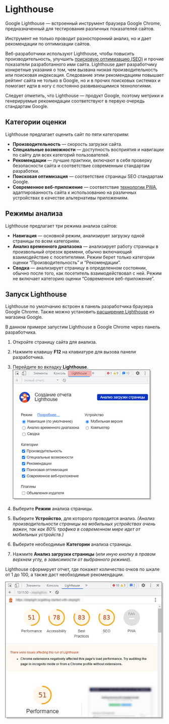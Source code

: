 # **Lighthouse**

Google Lighthouse — встроенный инструмент браузера Google Chrome, предназначенный для тестирования различных показателей сайтов.

Инструмент не только проводит разносторонний анализ, но и дает рекомендации по оптимизации сайтов.

Веб-разработчики используют Lighthouse, чтобы повысить производительность, улучшить [поисковую оптимизацию (SEO)](https://developers.google.com/search/docs/fundamentals/get-started?hl=ru) и прочие показатели разработанного ими сайта. Lighthouse дает разработчику конкретные указания о том, чем вызвана низкая производительность или поисковая индексация. Следование этим рекомендациям повышает рейтинг сайта не только в Google, но и в прочих поисковых системах и помогает идти в ногу с постоянно развивающимися технологиями.

Следует отметить, что Lighthouse — продукт Google, поэтому метрики и генерируемые рекомендации соответствуют в первую очередь стандартам Google.

## Категории оценки

Lighthouse предлагает оценить сайт по пяти категориям:

- **Производительность** — скорость загрузки сайта.
- **Специальные возможности** — доступность восприятия и навигации по сайту для всех категорий пользователей.
- **Рекомендации** — лучшие практики, включают в себя проверку безопасности сайта и соответствие современным стандартам разработки.
- **Поисковая оптимизация** — соответствие страницы SEO стандартам Google.
- **Современное веб-приложение** — соответствие [технологии PWA](https://sibdev.pro/blog/articles/chto-takoe-pwa-i-nuzhno-li-eto-vashemu-proektu), адаптированность сайта к использованию на различных устройствах в качестве альтернативы приложениям.

## Режимы анализа

Lighthouse предлагает три режима анализа сайтов:

- **Навигация** — основной режим, анализирует загрузку одной страницы по всем категориям.
- **Анализ временного диапазона** — анализирует работу страницы в произвольный отрезок времени, обычно включающий взаимодействие с посетителями. Режим берет только категории оценки “Производительность” и “Рекомендации”.
- **Сводка** — анализирует страницу в определенном состоянии, обычно после того, как посетитель взаимодействовал с ней. Режим не включает категорию оценки “Современное веб-приложение”.

## Запуск Lighthouse

Lighthouse по умолчанию встроен в панель разработчика браузера Google Chrome. Также можно установить [расширение Lighthouse](https://chrome.google.com/webstore/detail/lighthouse/blipmdconlkpinefehnmjammfjpmpbjk) из магазина Google.

В данном примере запустим Lighthouse в Google Chrome через панель разработчика.

1. Откройте страницу сайта для анализа.
2. Нажмите клавишу **F12** на клавиатуре для вызова панели разработчика.
3. Перейдите во вкладку **Lighthouse**.
![вкладка Lighthouse в DevTools](../media/lighthouse1.png)

4. Выберите **Режим** анализа страницы.
5. Выберите **Устройство**, для которого проводится анализ.
_(Анализ производительности страницы на мобильных устройствах очень важен, так как 80% трафика в современном мире идет от мобильных устройств.)_

6.	Выберите необходимые **Категории** анализа страницы.
7.	Нажмите **Анализ загрузки страницы** (_или иную кнопку в правом верхнем углу, в зависимости от выбранного режима_).

Lighthouse сформирует отчет, где покажет количество очков по шкале от 1 до 100, а также даст необходимые рекомендации.

![пример отчета Lighthouse](../media/lighthouse2.jpg)
